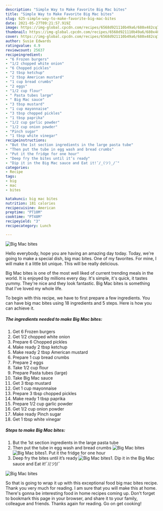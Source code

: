 ```yaml
---
description: "Simple Way to Make Favorite Big Mac bites"
title: "Simple Way to Make Favorite Big Mac bites"
slug: 625-simple-way-to-make-favorite-big-mac-bites
date: 2021-05-27T09:21:57.919Z
image: https://img-global.cpcdn.com/recipes/6568d921110b49a6/680x482cq70/big-mac-bites-recipe-main-photo.jpg
thumbnail: https://img-global.cpcdn.com/recipes/6568d921110b49a6/680x482cq70/big-mac-bites-recipe-main-photo.jpg
cover: https://img-global.cpcdn.com/recipes/6568d921110b49a6/680x482cq70/big-mac-bites-recipe-main-photo.jpg
author: Susie Edwards
ratingvalue: 4.9
reviewcount: 25637
recipeingredient:
- "6 Frozen burgers"
- "1/2 chopped white onion"
- "6 Chopped pickles"
- "2 tbsp ketchup"
- "2 tbsp American mustard"
- "1 cup bread crumbs"
- "2 eggs"
- "1/2 cup flour"
- " Pasta tubes large"
- " Big Mac sauce"
- "3 tbsp mustard"
- "1 cup mayonnaise"
- "3 tbsp chopped pickles"
- "1 tbsp paprika"
- "1/2 cup garlic powder"
- "1/2 cup onion powder"
- "Pinch sugar"
- "1 tbsp white vinegar"
recipeinstructions:
- "But the 1st section ingredients in the large pasta tube"
- "Then put the tube in egg wash and bread crumbs"
- "Put it the fridge for one hour"
- "Deep fry the bites until it’s ready"
- "Dip it in the Big Mac sauce and Eat it!¯/_(ツ)_/¯"
categories:
- Recipe
tags:
- big
- mac
- bites

katakunci: big mac bites 
nutrition: 181 calories
recipecuisine: American
preptime: "PT10M"
cooktime: "PT48M"
recipeyield: "3"
recipecategory: Lunch

---
```



![Big Mac bites](https://img-global.cpcdn.com/recipes/6568d921110b49a6/680x482cq70/big-mac-bites-recipe-main-photo.jpg)

Hello everybody, hope you are having an amazing day today. Today, we're going to make a special dish, big mac bites. One of my favorites. For mine, I will make it a little bit unique. This will be really delicious.



Big Mac bites is one of the most well liked of current trending meals in the world. It is enjoyed by millions every day. It's simple, it's quick, it tastes yummy. They're nice and they look fantastic. Big Mac bites is something that I've loved my whole life.


To begin with this recipe, we have to first prepare a few ingredients. You can have big mac bites using 18 ingredients and 5 steps. Here is how you can achieve it.

<!--inarticleads1-->

##### The ingredients needed to make Big Mac bites:

1. Get 6 Frozen burgers
1. Get 1/2 chopped white onion
1. Prepare 6 Chopped pickles
1. Make ready 2 tbsp ketchup
1. Make ready 2 tbsp American mustard
1. Prepare 1 cup bread crumbs
1. Prepare 2 eggs
1. Take 1/2 cup flour
1. Prepare  Pasta tubes (large)
1. Take  Big Mac sauce
1. Get 3 tbsp mustard
1. Get 1 cup mayonnaise
1. Prepare 3 tbsp chopped pickles
1. Make ready 1 tbsp paprika
1. Prepare 1/2 cup garlic powder
1. Get 1/2 cup onion powder
1. Make ready Pinch sugar
1. Get 1 tbsp white vinegar




<!--inarticleads2-->

##### Steps to make Big Mac bites:

1. But the 1st section ingredients in the large pasta tube
1. Then put the tube in egg wash and bread crumbs
<img src="//assets-global.cpcdn.com/assets/icons/button_play-2c75c40dde080a61004c1f40b05d8f140eaff45d7e9e6481dc71c63d2e7c4909.png" alt="Big Mac bites"><img src="//assets-global.cpcdn.com/assets/icons/button_play-2c75c40dde080a61004c1f40b05d8f140eaff45d7e9e6481dc71c63d2e7c4909.png" alt="Big Mac bites">1. Put it the fridge for one hour
1. Deep fry the bites until it’s ready
<img src="//assets-global.cpcdn.com/assets/icons/button_play-2c75c40dde080a61004c1f40b05d8f140eaff45d7e9e6481dc71c63d2e7c4909.png" alt="Big Mac bites">1. Dip it in the Big Mac sauce and Eat it!¯/_(ツ)_/¯
<img src="//assets-global.cpcdn.com/assets/icons/button_play-2c75c40dde080a61004c1f40b05d8f140eaff45d7e9e6481dc71c63d2e7c4909.png" alt="Big Mac bites">



So that is going to wrap it up with this exceptional food big mac bites recipe. Thank you very much for reading. I am sure that you will make this at home. There's gonna be interesting food in home recipes coming up. Don't forget to bookmark this page in your browser, and share it to your family, colleague and friends. Thanks again for reading. Go on get cooking!
